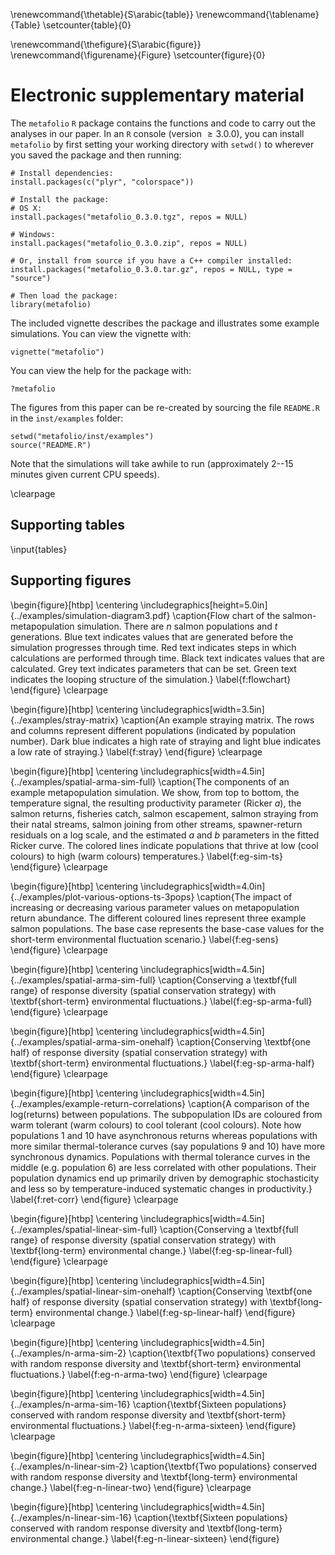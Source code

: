 <!--% redefine the command that creates the Table number.-->
\renewcommand{\thetable}{S\arabic{table}}
\renewcommand{\tablename}{Table}
\setcounter{table}{0}

<!--% redefine the command that creates the Figure number.-->
\renewcommand{\thefigure}{S\arabic{figure}}
\renewcommand{\figurename}{Figure}
\setcounter{figure}{0}

# Electronic supplementary material #

The `metafolio` `R` package contains the functions and code to carry out the analyses in our paper.
In an `R` console (version $\ge 3.0.0$), you can install `metafolio` by first setting your working directory with `setwd()` to wherever you saved the package and then running:

```
# Install dependencies:
install.packages(c("plyr", "colorspace"))

# Install the package:
# OS X:
install.packages("metafolio_0.3.0.tgz", repos = NULL)

# Windows:
install.packages("metafolio_0.3.0.zip", repos = NULL)

# Or, install from source if you have a C++ compiler installed:
install.packages("metafolio_0.3.0.tar.gz", repos = NULL, type = "source")

# Then load the package:
library(metafolio)
```

The included vignette describes the package and illustrates some example simulations.
You can view the vignette with:

```
vignette("metafolio")
```

You can view the help for the package with:

```
?metafolio
```

The figures from this paper can be re-created by sourcing the file `README.R` in the `inst/examples` folder:

```
setwd("metafolio/inst/examples")
source("README.R")
```

Note that the simulations will take awhile to run (approximately 2--15 minutes given current CPU speeds).

\clearpage

## Supporting tables ##

\input{tables}

## Supporting figures ##


<!--\begin{figure}[htbp]-->
<!--\centering-->
<!--\includegraphics[width=4.5in]{../examples/thermal-curves.pdf}-->
<!--\caption{The full range of environmental tolerance curves shown for 10 -->
<!--populations. The vertical dotted lines indicate the general range of -->
<!--environmental fluctuations in the main simulations, and the vertical dashed -->
<!--line indicates the mean environmental value in the main simulations.}-->
<!--\label{f:all-curves}-->
<!--\end{figure}-->
<!--\clearpage-->

\begin{figure}[htbp]
\centering
\includegraphics[height=5.0in]{../examples/simulation-diagram3.pdf}
\caption{Flow chart of the salmon-metapopulation simulation. There are $n$
salmon populations and $t$ generations. Blue text indicates values that are
generated before the simulation progresses through time. Red text indicates
steps in which calculations are performed through time. Black text indicates
values that are calculated. Grey text indicates parameters that can be set.
Green text indicates the looping structure of the simulation.}
\label{f:flowchart}
\end{figure}
\clearpage

\begin{figure}[htbp]
\centering
\includegraphics[width=3.5in]{../examples/stray-matrix}
\caption{An example straying matrix. The rows and columns represent different
populations (indicated by population number). Dark blue indicates a high rate
of straying and light blue indicates a low rate of straying.}
\label{f:stray}
\end{figure}
\clearpage

\begin{figure}[htbp]
\centering
\includegraphics[width=4.5in]{../examples/spatial-arma-sim-full}
\caption{The components of an example metapopulation simulation. We show, from
top to bottom, the temperature signal, the resulting productivity parameter
(Ricker $a$), the salmon returns, fisheries catch, salmon escapement, salmon
straying from their natal streams, salmon joining from other streams,
spawner-return residuals on a log scale, and the estimated $a$ and $b$
parameters in the fitted Ricker curve. The colored lines indicate populations
that thrive at low (cool colours) to high (warm colours) temperatures.}
\label{f:eg-sim-ts}
\end{figure}
\clearpage

\begin{figure}[htbp]
\centering
\includegraphics[width=4.0in]{../examples/plot-various-options-ts-3pops}
\caption{The impact of increasing or decreasing various parameter values on
metapopulation return abundance. The different coloured lines represent three
example salmon populations. The base case represents the base-case values for
the short-term environmental fluctuation scenario.}
\label{f:eg-sens}
\end{figure}
\clearpage

\begin{figure}[htbp]
\centering
\includegraphics[width=4.5in]{../examples/spatial-arma-sim-full}
\caption{Conserving a \textbf{full range} of response diversity (spatial
conservation strategy) with \textbf{short-term} environmental fluctuations.}
\label{f:eg-sp-arma-full}
\end{figure}
\clearpage

\begin{figure}[htbp]
\centering
\includegraphics[width=4.5in]{../examples/spatial-arma-sim-onehalf}
\caption{Conserving \textbf{one half} of response diversity (spatial
conservation strategy) with \textbf{short-term} environmental fluctuations.}
\label{f:eg-sp-arma-half}
\end{figure}
\clearpage

\begin{figure}[htbp]
\centering
\includegraphics[width=4.5in]{../examples/example-return-correlations}
\caption{A comparison of the log(returns) between populations. The
subpopulation IDs are coloured from warm tolerant (warm colours) to cool
tolerant (cool colours). Note how populations 1 and 10 have asynchronous
returns whereas populations with more similar thermal-tolerance curves (say
populations 9 and 10) have more synchronous dynamics. Populations with
thermal tolerance curves in the middle (e.g. population 6) are less
correlated with other populations. Their population dynamics end up primarily
driven by demographic stochasticity and less so by temperature-induced
systematic changes in productivity.}
\label{f:ret-corr}
\end{figure}
\clearpage

\begin{figure}[htbp]
\centering
\includegraphics[width=4.5in]{../examples/spatial-linear-sim-full}
\caption{Conserving a \textbf{full range} of response diversity (spatial
conservation strategy) with \textbf{long-term} environmental change.}
\label{f:eg-sp-linear-full}
\end{figure}
\clearpage

\begin{figure}[htbp]
\centering
\includegraphics[width=4.5in]{../examples/spatial-linear-sim-onehalf}
\caption{Conserving \textbf{one half} of response diversity (spatial
conservation strategy) with \textbf{long-term} environmental change.}
\label{f:eg-sp-linear-half}
\end{figure}
\clearpage

\begin{figure}[htbp]
\centering
\includegraphics[width=4.5in]{../examples/n-arma-sim-2}
\caption{\textbf{Two populations} conserved with random response diversity and
\textbf{short-term} environmental fluctuations.}
\label{f:eg-n-arma-two}
\end{figure}
\clearpage

\begin{figure}[htbp]
\centering
\includegraphics[width=4.5in]{../examples/n-arma-sim-16}
\caption{\textbf{Sixteen populations} conserved with random response diversity
and \textbf{short-term} environmental fluctuations.}
\label{f:eg-n-arma-sixteen}
\end{figure}
\clearpage

\begin{figure}[htbp]
\centering
\includegraphics[width=4.5in]{../examples/n-linear-sim-2}
\caption{\textbf{Two populations} conserved with random response diversity and
\textbf{long-term} environmental change.}
\label{f:eg-n-linear-two}
\end{figure}
\clearpage

\begin{figure}[htbp]
\centering
\includegraphics[width=4.5in]{../examples/n-linear-sim-16}
\caption{\textbf{Sixteen populations} conserved with random response diversity
and \textbf{long-term} environmental change.}
\label{f:eg-n-linear-sixteen}
\end{figure}
